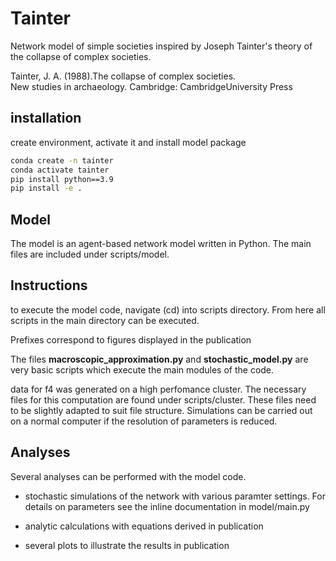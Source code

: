 # Tainter

Network model of simple societies inspired by Joseph Tainter's theory of the
collapse of complex societies.

Tainter, J. A. (1988).The collapse of complex societies.  
New studies in archaeology. Cambridge: CambridgeUniversity Press

## installation

create environment, activate it and install model package

```bash
conda create -n tainter
conda activate tainter
pip install python==3.9
pip install -e .
```

## Model

The model is an agent-based network model written in Python. The main files
are included under scripts/model.

## Instructions

to execute the model code, navigate (cd) into scripts directory. From here all
scripts in the main directory can be executed.

Prefixes correspond to figures displayed in the publication

The files __macroscopic_approximation.py__ and __stochastic_model.py__ are
very basic scripts which execute the main modules of the code.

data for f4 was generated on a high perfomance cluster. The necessary files for
this computation are found under scripts/cluster. These files need to be slightly
adapted to suit file structure. Simulations can be carried out on a normal
computer if the resolution of parameters is reduced.

## Analyses

Several analyses can be performed with the model code.

+ stochastic simulations of the network with various paramter settings.
    For details on parameters see the inline documentation in model/main.py

+ analytic calculations with equations derived in publication

+ several plots to illustrate the results in publication
